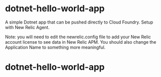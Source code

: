 # dotnet-hello-world-app

A simple Dotnet app that can be pushed directly to Cloud Foundry. Setup with New Relic Agent. 

Note: you will need to edit the newrelic.config file to add your New Relic account license to see data in New Relic APM.
   You should also change the Application Name to something more meaningful. 
# dotnet-hello-world-app
